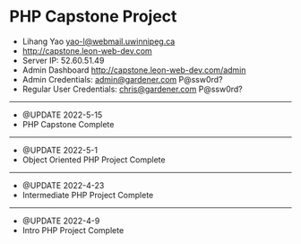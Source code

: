 # PHP Capstone Project

- Lihang Yao <yao-l@webmail.uwinnipeg.ca>
- <http://capstone.leon-web-dev.com>
- Server IP: 52.60.51.49
- Admin Dashboard <http://capstone.leon-web-dev.com/admin>
- Admin Credentials: admin@gardener.com  P@ssw0rd?
- Regular User Credentials: chris@gardener.com  P@ssw0rd?

---

- @UPDATE 2022-5-15
- PHP Capstone Complete

---

- @UPDATE 2022-5-1
- Object Oriented PHP Project Complete

---

- @UPDATE 2022-4-23
- Intermediate PHP Project Complete

---

- @UPDATE 2022-4-9
- Intro PHP Project Complete